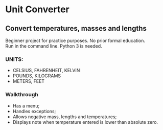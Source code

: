 # Unit Converter
## Convert temperatures, masses and lengths

Beginner project for practice purposes. No prior formal education.  
Run in the command line. Python 3 is needed.  

### UNITS:
* CELSIUS, FAHRENHEIT, KELVIN
* POUNDS, KILOGRAMS
* METERS, FEET

### __Walkthrough__
* Has a menu;
* Handles exceptions;
* Allows negative mass, lengths and temperatures;
* Displays note when temperature entered is lower than absolute zero.